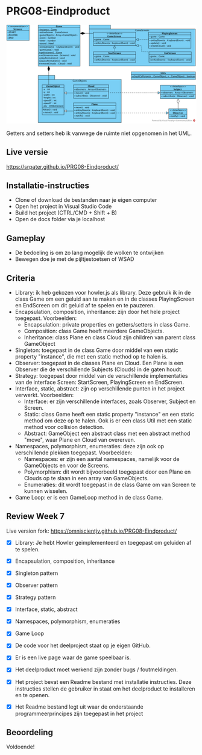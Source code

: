 # PRG08-Eindproduct

![UML](uml.png?raw=true "UML")

Getters and setters heb ik vanwege de ruimte niet opgenomen in het UML.

## Live versie
https://srpater.github.io/PRG08-Eindproduct/

## Installatie-instructies

- Clone of download de bestanden naar je eigen computer
- Open het project in Visual Studio Code
- Build het project (CTRL/CMD + Shift + B)
- Open de docs folder via je localhost

## Gameplay

- De bedoeling is om zo lang mogelijk de wolken te ontwijken
- Bewegen doe je met de pijltjestoetsen of WSAD

## Criteria

- Library: ik heb gekozen voor howler.js als library. Deze gebruik ik in de class Game om een geluid aan te maken en in de classes PlayingScreen en EndScreen om dit geluid af te spelen en te pauzeren.
- Encapsulation, composition, inheritance: zijn door het hele project toegepast. Voorbeelden:
  - Encapsulation: private properties en getters/setters in class Game.
  - Composition: class Game heeft meerdere GameObjects.
  - Inheritance: class Plane en class Cloud zijn children van parent class GameObject
- Singleton: toegepast in de class Game door middel van een static property "instance", die met een static method op te halen is.
- Observer: toegepast in de classes Plane en Cloud. Een Plane is een Observer die de verschillende Subjects (Clouds) in de gaten houdt.
- Strategy: toegepast door middel van de verschillende implementaties van de interface Screen: StartScreen, PlayingScreen en EndScreen.
- Interface, static, abstract: zijn op verschillende punten in het project verwerkt. Voorbeelden:
  - Interface: er zijn verschillende interfaces, zoals Observer, Subject en Screen.
  - Static: class Game heeft een static property "instance" en een static method om deze op te halen. Ook is er een class Util met een static method voor collision detection.
  - Abstract: GameObject een abstract class met een abstract method "move", waar Plane en Cloud van overerven.
- Namespaces, polymorphism, enumeraties: deze zijn ook op verschillende plekken toegepast. Voorbeelden:
  - Namespaces: er zijn een aantal namespaces, namelijk voor de GameObjects en voor de Screens.
  - Polymorphism: dit wordt bijvoorbeeld toegepast door een Plane en Clouds op te slaan in een array van GameObjects.
  - Enumeraties: dit wordt toegepast in de class Game om van Screen te kunnen wisselen.
- Game Loop: er is een GameLoop method in de class Game.

## Review Week 7

Live version fork: https://omniscientjv.github.io/PRG08-Eindproduct/

- [x] Library: Je hebt Howler geimplementeerd en toegepast om geluiden af te spelen.
- [x] Encapsulation, composition, inheritance
- [x] Singleton pattern
- [x] Observer pattern
- [x] Strategy pattern
- [x] Interface, static, abstract
- [x] Namespaces, polymorphism, enumeraties
- [x] Game Loop

- [x] De code voor het deelproject staat op je eigen GitHub.  
- [x] Er is een live page waar de game speelbaar is. 
- [x] Het deelproduct moet werkend zijn zonder bugs / foutmeldingen. 
- [x] Het project bevat een Readme bestand met installatie instructies. Deze instructies stellen de gebruiker in staat om het deelproduct te installeren en te openen.  
- [x] Het Readme bestand legt uit waar de onderstaande programmeerprincipes zijn toegepast in het project 

## Beoordeling
Voldoende!
